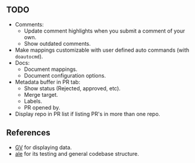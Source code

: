 ## TODO
- Comments:
	- Update comment highlights when you submit a comment of your own.
	- Show outdated comments.
- Make mappings customizable with user defined auto commands (with `doautocmd`).
- Docs:
	- Document mappings.
	- Document configuration options.
- Metadata buffer in PR tab:
	- Show status (Rejected, approved, etc).
	- Merge target.
	- Labels.
	- PR opened by.
- Display repo in PR list if listing PR's in more than one repo.

## References
- [GV](https://github.com/junegunn/gv.vim) for displaying data.
- [ale](https://github.com/w0rp/ale) for its testing and general codebase structure.
